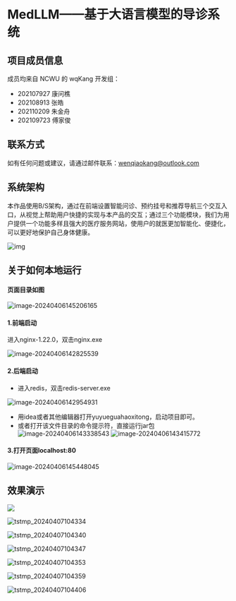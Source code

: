 # MedLLM——基于大语言模型的导诊系统



## 项目成员信息

成员均来自 NCWU 的 wqKang 开发组：

- 202107927 康问樵
- 202108913 张皓
- 202110209 朱金舟
- 202109723 傅家俊

## 联系方式

如有任何问题或建议，请通过邮件联系：wenqiaokang@outlook.com

## 系统架构

​		本作品使用B/S架构，通过在前端设置智能问诊、预约挂号和推荐导航三个交互入口，从视觉上帮助用户快捷的实现与本产品的交互；通过三个功能模块，我们为用户提供一个功能多样且强大的医疗服务网站，使用户的就医更加智能化、便捷化，可以更好地保护自己身体健康。

![img](image/tstmp_20240407103230.png)

## 关于如何本地运行

#### 页面目录如图

![image-20240406145206165](image/image-20240406145206165.png)

#### 1.前端启动

进入nginx-1.22.0，双击nginx.exe

![image-20240406142825539](image/image-20240406142825539.png)

#### 2.后端启动

- 进入redis，双击redis-server.exe

![image-20240406142954931](image/image-20240406142954931.png)

- 用idea或者其他编辑器打开yuyueguahaoxitong，启动项目即可。
- 或者打开该文件目录的命令提示符，直接运行jar包![image-20240406143338543](image/image-20240406143338543.png)	![image-20240406143415772](image/image-20240406143415772.png)

#### 3.打开页面localhost:80

![image-20240406145448045](image/image-20240406145448045.png)

## 效果演示

![](image/tstmp_20240407104328.png)



![tstmp_20240407104334](image/tstmp_20240407104334.png)

![tstmp_20240407104340](image/tstmp_20240407104340.png)

![tstmp_20240407104347](image/tstmp_20240407104347.png)

![tstmp_20240407104353](image/tstmp_20240407104353.png)

![tstmp_20240407104359](image/tstmp_20240407104359.png)

![tstmp_20240407104406](image/tstmp_20240407104406.png)
